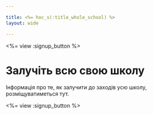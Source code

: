 ```yaml
---

title: <%= hoc_s(:title_whole_school) %>
layout: wide

---
```


<%= view :signup_button %>

# Залучіть всю свою школу

Інформація про те, як залучити до заходів усю школу, розміщуватиметься тут.

<%= view :signup_button %>